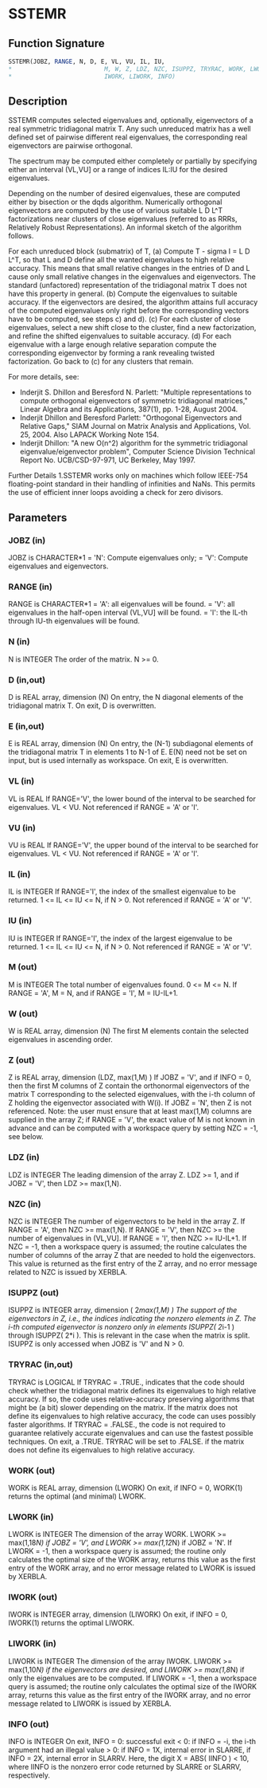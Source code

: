 # SSTEMR

## Function Signature

```fortran
SSTEMR(JOBZ, RANGE, N, D, E, VL, VU, IL, IU,
*                          M, W, Z, LDZ, NZC, ISUPPZ, TRYRAC, WORK, LWORK,
*                          IWORK, LIWORK, INFO)
```

## Description


 SSTEMR computes selected eigenvalues and, optionally, eigenvectors
 of a real symmetric tridiagonal matrix T. Any such unreduced matrix has
 a well defined set of pairwise different real eigenvalues, the corresponding
 real eigenvectors are pairwise orthogonal.

 The spectrum may be computed either completely or partially by specifying
 either an interval (VL,VU] or a range of indices IL:IU for the desired
 eigenvalues.

 Depending on the number of desired eigenvalues, these are computed either
 by bisection or the dqds algorithm. Numerically orthogonal eigenvectors are
 computed by the use of various suitable L D L^T factorizations near clusters
 of close eigenvalues (referred to as RRRs, Relatively Robust
 Representations). An informal sketch of the algorithm follows.

 For each unreduced block (submatrix) of T,
    (a) Compute T - sigma I  = L D L^T, so that L and D
        define all the wanted eigenvalues to high relative accuracy.
        This means that small relative changes in the entries of D and L
        cause only small relative changes in the eigenvalues and
        eigenvectors. The standard (unfactored) representation of the
        tridiagonal matrix T does not have this property in general.
    (b) Compute the eigenvalues to suitable accuracy.
        If the eigenvectors are desired, the algorithm attains full
        accuracy of the computed eigenvalues only right before
        the corresponding vectors have to be computed, see steps c) and d).
    (c) For each cluster of close eigenvalues, select a new
        shift close to the cluster, find a new factorization, and refine
        the shifted eigenvalues to suitable accuracy.
    (d) For each eigenvalue with a large enough relative separation compute
        the corresponding eigenvector by forming a rank revealing twisted
        factorization. Go back to (c) for any clusters that remain.

 For more details, see:
 - Inderjit S. Dhillon and Beresford N. Parlett: "Multiple representations
   to compute orthogonal eigenvectors of symmetric tridiagonal matrices,"
   Linear Algebra and its Applications, 387(1), pp. 1-28, August 2004.
 - Inderjit Dhillon and Beresford Parlett: "Orthogonal Eigenvectors and
   Relative Gaps," SIAM Journal on Matrix Analysis and Applications, Vol. 25,
   2004.  Also LAPACK Working Note 154.
 - Inderjit Dhillon: "A new O(n^2) algorithm for the symmetric
   tridiagonal eigenvalue/eigenvector problem",
   Computer Science Division Technical Report No. UCB/CSD-97-971,
   UC Berkeley, May 1997.

 Further Details
 1.SSTEMR works only on machines which follow IEEE-754
 floating-point standard in their handling of infinities and NaNs.
 This permits the use of efficient inner loops avoiding a check for
 zero divisors.

## Parameters

### JOBZ (in)

JOBZ is CHARACTER*1 = 'N': Compute eigenvalues only; = 'V': Compute eigenvalues and eigenvectors.

### RANGE (in)

RANGE is CHARACTER*1 = 'A': all eigenvalues will be found. = 'V': all eigenvalues in the half-open interval (VL,VU] will be found. = 'I': the IL-th through IU-th eigenvalues will be found.

### N (in)

N is INTEGER The order of the matrix. N >= 0.

### D (in,out)

D is REAL array, dimension (N) On entry, the N diagonal elements of the tridiagonal matrix T. On exit, D is overwritten.

### E (in,out)

E is REAL array, dimension (N) On entry, the (N-1) subdiagonal elements of the tridiagonal matrix T in elements 1 to N-1 of E. E(N) need not be set on input, but is used internally as workspace. On exit, E is overwritten.

### VL (in)

VL is REAL If RANGE='V', the lower bound of the interval to be searched for eigenvalues. VL < VU. Not referenced if RANGE = 'A' or 'I'.

### VU (in)

VU is REAL If RANGE='V', the upper bound of the interval to be searched for eigenvalues. VL < VU. Not referenced if RANGE = 'A' or 'I'.

### IL (in)

IL is INTEGER If RANGE='I', the index of the smallest eigenvalue to be returned. 1 <= IL <= IU <= N, if N > 0. Not referenced if RANGE = 'A' or 'V'.

### IU (in)

IU is INTEGER If RANGE='I', the index of the largest eigenvalue to be returned. 1 <= IL <= IU <= N, if N > 0. Not referenced if RANGE = 'A' or 'V'.

### M (out)

M is INTEGER The total number of eigenvalues found. 0 <= M <= N. If RANGE = 'A', M = N, and if RANGE = 'I', M = IU-IL+1.

### W (out)

W is REAL array, dimension (N) The first M elements contain the selected eigenvalues in ascending order.

### Z (out)

Z is REAL array, dimension (LDZ, max(1,M) ) If JOBZ = 'V', and if INFO = 0, then the first M columns of Z contain the orthonormal eigenvectors of the matrix T corresponding to the selected eigenvalues, with the i-th column of Z holding the eigenvector associated with W(i). If JOBZ = 'N', then Z is not referenced. Note: the user must ensure that at least max(1,M) columns are supplied in the array Z; if RANGE = 'V', the exact value of M is not known in advance and can be computed with a workspace query by setting NZC = -1, see below.

### LDZ (in)

LDZ is INTEGER The leading dimension of the array Z. LDZ >= 1, and if JOBZ = 'V', then LDZ >= max(1,N).

### NZC (in)

NZC is INTEGER The number of eigenvectors to be held in the array Z. If RANGE = 'A', then NZC >= max(1,N). If RANGE = 'V', then NZC >= the number of eigenvalues in (VL,VU]. If RANGE = 'I', then NZC >= IU-IL+1. If NZC = -1, then a workspace query is assumed; the routine calculates the number of columns of the array Z that are needed to hold the eigenvectors. This value is returned as the first entry of the Z array, and no error message related to NZC is issued by XERBLA.

### ISUPPZ (out)

ISUPPZ is INTEGER array, dimension ( 2*max(1,M) ) The support of the eigenvectors in Z, i.e., the indices indicating the nonzero elements in Z. The i-th computed eigenvector is nonzero only in elements ISUPPZ( 2*i-1 ) through ISUPPZ( 2*i ). This is relevant in the case when the matrix is split. ISUPPZ is only accessed when JOBZ is 'V' and N > 0.

### TRYRAC (in,out)

TRYRAC is LOGICAL If TRYRAC = .TRUE., indicates that the code should check whether the tridiagonal matrix defines its eigenvalues to high relative accuracy. If so, the code uses relative-accuracy preserving algorithms that might be (a bit) slower depending on the matrix. If the matrix does not define its eigenvalues to high relative accuracy, the code can uses possibly faster algorithms. If TRYRAC = .FALSE., the code is not required to guarantee relatively accurate eigenvalues and can use the fastest possible techniques. On exit, a .TRUE. TRYRAC will be set to .FALSE. if the matrix does not define its eigenvalues to high relative accuracy.

### WORK (out)

WORK is REAL array, dimension (LWORK) On exit, if INFO = 0, WORK(1) returns the optimal (and minimal) LWORK.

### LWORK (in)

LWORK is INTEGER The dimension of the array WORK. LWORK >= max(1,18*N) if JOBZ = 'V', and LWORK >= max(1,12*N) if JOBZ = 'N'. If LWORK = -1, then a workspace query is assumed; the routine only calculates the optimal size of the WORK array, returns this value as the first entry of the WORK array, and no error message related to LWORK is issued by XERBLA.

### IWORK (out)

IWORK is INTEGER array, dimension (LIWORK) On exit, if INFO = 0, IWORK(1) returns the optimal LIWORK.

### LIWORK (in)

LIWORK is INTEGER The dimension of the array IWORK. LIWORK >= max(1,10*N) if the eigenvectors are desired, and LIWORK >= max(1,8*N) if only the eigenvalues are to be computed. If LIWORK = -1, then a workspace query is assumed; the routine only calculates the optimal size of the IWORK array, returns this value as the first entry of the IWORK array, and no error message related to LIWORK is issued by XERBLA.

### INFO (out)

INFO is INTEGER On exit, INFO = 0: successful exit < 0: if INFO = -i, the i-th argument had an illegal value > 0: if INFO = 1X, internal error in SLARRE, if INFO = 2X, internal error in SLARRV. Here, the digit X = ABS( IINFO ) < 10, where IINFO is the nonzero error code returned by SLARRE or SLARRV, respectively.

